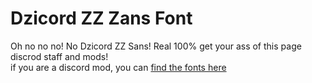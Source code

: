 # Dzicord ZZ Zans Font
Oh no no no! No Dzicord ZZ Sans! Real 100% get your ass of this page discrod staff and mods!<br>
if you are a discord mod, you can [find the fonts here](https://pornhub.com)
